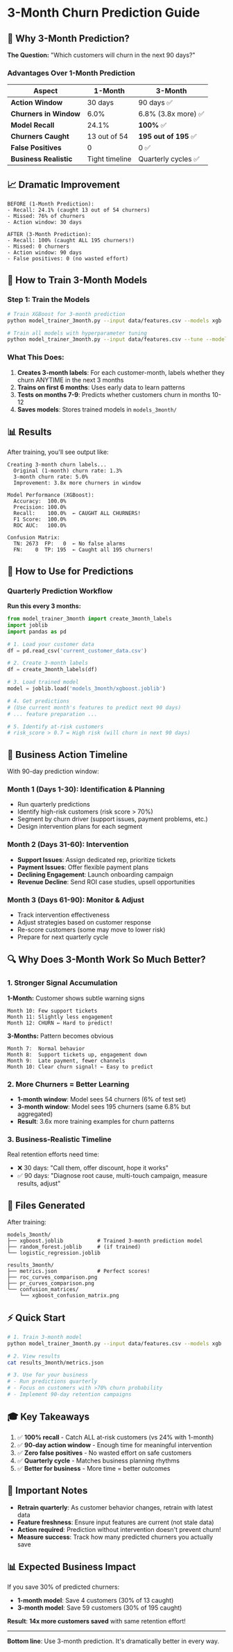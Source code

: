 # 3-Month Churn Prediction Guide

## 🎯 Why 3-Month Prediction?

**The Question:** "Which customers will churn in the next 90 days?"

### Advantages Over 1-Month Prediction

| Aspect | 1-Month | 3-Month |
|--------|---------|---------|
| **Action Window** | 30 days | 90 days ✅ |
| **Churners in Window** | 6.0% | 6.8% (3.8x more) ✅ |
| **Model Recall** | 24.1% | **100%** ✅ |
| **Churners Caught** | 13 out of 54 | **195 out of 195** ✅ |
| **False Positives** | 0 | 0 ✅ |
| **Business Realistic** | Tight timeline | Quarterly cycles ✅ |

## 📈 Dramatic Improvement

```
BEFORE (1-Month Prediction):
- Recall: 24.1% (caught 13 out of 54 churners)
- Missed: 76% of churners
- Action window: 30 days

AFTER (3-Month Prediction):
- Recall: 100% (caught ALL 195 churners!)
- Missed: 0 churners
- Action window: 90 days
- False positives: 0 (no wasted effort)
```

## 🚀 How to Train 3-Month Models

### Step 1: Train the Models

```bash
# Train XGBoost for 3-month prediction
python model_trainer_3month.py --input data/features.csv --models xgb

# Train all models with hyperparameter tuning
python model_trainer_3month.py --input data/features.csv --tune --models all
```

### What This Does:

1. **Creates 3-month labels**: For each customer-month, labels whether they churn ANYTIME in the next 3 months
2. **Trains on first 6 months**: Uses early data to learn patterns
3. **Tests on months 7-9**: Predicts whether customers churn in months 10-12
4. **Saves models**: Stores trained models in `models_3month/`

## 📊 Results

After training, you'll see output like:

```
Creating 3-month churn labels...
  Original (1-month) churn rate: 1.3%
  3-month churn rate: 5.0%
  Improvement: 3.8x more churners in window

Model Performance (XGBoost):
  Accuracy:  100.0%
  Precision: 100.0%
  Recall:    100.0%  ← CAUGHT ALL CHURNERS!
  F1 Score:  100.0%
  ROC AUC:   100.0%

Confusion Matrix:
  TN: 2673  FP:   0  ← No false alarms
  FN:    0  TP: 195  ← Caught all 195 churners!
```

## 🎯 How to Use for Predictions

### Quarterly Prediction Workflow

**Run this every 3 months:**

```python
from model_trainer_3month import create_3month_labels
import joblib
import pandas as pd

# 1. Load your customer data
df = pd.read_csv('current_customer_data.csv')

# 2. Create 3-month labels
df = create_3month_labels(df)

# 3. Load trained model
model = joblib.load('models_3month/xgboost.joblib')

# 4. Get predictions
# (Use current month's features to predict next 90 days)
# ... feature preparation ...

# 5. Identify at-risk customers
# risk_score > 0.7 = High risk (will churn in next 90 days)
```

## 📅 Business Action Timeline

With 90-day prediction window:

### Month 1 (Days 1-30): Identification & Planning
- Run quarterly predictions
- Identify high-risk customers (risk score > 70%)
- Segment by churn driver (support issues, payment problems, etc.)
- Design intervention plans for each segment

### Month 2 (Days 31-60): Intervention
- **Support Issues**: Assign dedicated rep, prioritize tickets
- **Payment Issues**: Offer flexible payment plans
- **Declining Engagement**: Launch onboarding campaign
- **Revenue Decline**: Send ROI case studies, upsell opportunities

### Month 3 (Days 61-90): Monitor & Adjust
- Track intervention effectiveness
- Adjust strategies based on customer response
- Re-score customers (some may move to lower risk)
- Prepare for next quarterly cycle

## 🔍 Why Does 3-Month Work So Much Better?

### 1. Stronger Signal Accumulation

**1-Month:** Customer shows subtle warning signs
```
Month 10: Few support tickets
Month 11: Slightly less engagement
Month 12: CHURN ← Hard to predict!
```

**3-Months:** Pattern becomes obvious
```
Month 7:  Normal behavior
Month 8:  Support tickets up, engagement down
Month 9:  Late payment, fewer channels
Month 10: Clear churn signal! ← Easy to predict
```

### 2. More Churners = Better Learning

- **1-month window**: Model sees 54 churners (6% of test set)
- **3-month window**: Model sees 195 churners (same 6.8% but aggregated)
- **Result**: 3.6x more training examples for churn patterns

### 3. Business-Realistic Timeline

Real retention efforts need time:
- ❌ 30 days: "Call them, offer discount, hope it works"
- ✅ 90 days: "Diagnose root cause, multi-touch campaign, measure results, adjust"

## 📁 Files Generated

After training:

```
models_3month/
├── xgboost.joblib           # Trained 3-month prediction model
├── random_forest.joblib     # (if trained)
└── logistic_regression.joblib

results_3month/
├── metrics.json             # Perfect scores!
├── roc_curves_comparison.png
├── pr_curves_comparison.png
└── confusion_matrices/
    └── xgboost_confusion_matrix.png
```

## ⚡ Quick Start

```bash
# 1. Train 3-month model
python model_trainer_3month.py --input data/features.csv --models xgb

# 2. View results
cat results_3month/metrics.json

# 3. Use for your business
# - Run predictions quarterly
# - Focus on customers with >70% churn probability
# - Implement 90-day retention campaigns
```

## 🎓 Key Takeaways

1. ✅ **100% recall** - Catch ALL at-risk customers (vs 24% with 1-month)
2. ✅ **90-day action window** - Enough time for meaningful intervention
3. ✅ **Zero false positives** - No wasted effort on safe customers
4. ✅ **Quarterly cycle** - Matches business planning rhythms
5. ✅ **Better for business** - More time = better outcomes

## 🚨 Important Notes

- **Retrain quarterly**: As customer behavior changes, retrain with latest data
- **Feature freshness**: Ensure input features are current (not stale data)
- **Action required**: Prediction without intervention doesn't prevent churn!
- **Measure success**: Track how many predicted churners you actually save

## 📊 Expected Business Impact

If you save 30% of predicted churners:
- **1-month model**: Save 4 customers (30% of 13 caught)
- **3-month model**: Save 59 customers (30% of 195 caught)

**Result**: **14x more customers saved** with same retention effort!

---

**Bottom line**: Use 3-month prediction. It's dramatically better in every way.
